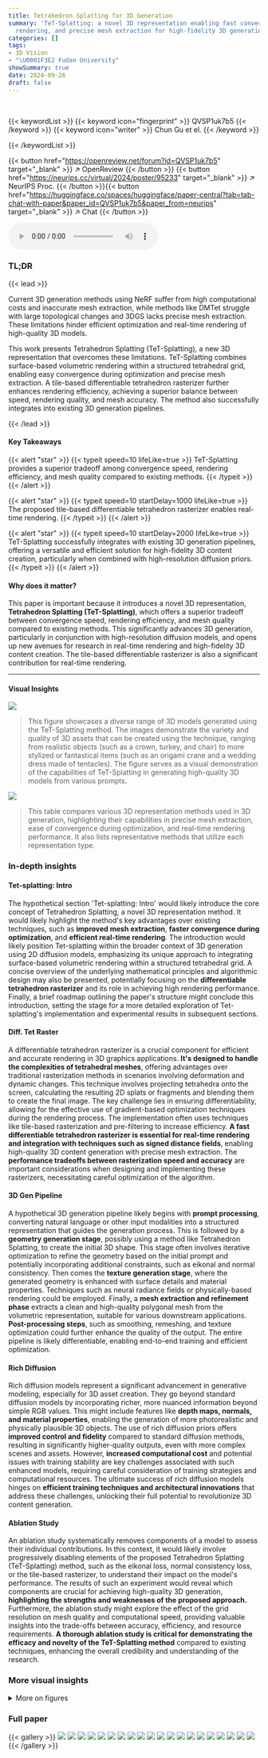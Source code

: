 ```yaml
---
title: Tetrahedron Splatting for 3D Generation
summary: 'TeT-Splatting: a novel 3D representation enabling fast convergence, real-time
  rendering, and precise mesh extraction for high-fidelity 3D generation.'
categories: []
tags:
- 3D Vision
- "\U0001F3E2 Fudan University"
showSummary: true
date: 2024-09-26
draft: false
---
```


<br>

{{< keywordList >}}
{{< keyword icon="fingerprint" >}} QVSP1uk7b5 {{< /keyword >}}
{{< keyword icon="writer" >}} Chun Gu et el. {{< /keyword >}}
 
{{< /keywordList >}}

{{< button href="https://openreview.net/forum?id=QVSP1uk7b5" target="_blank" >}}
↗ OpenReview
{{< /button >}}
{{< button href="https://neurips.cc/virtual/2024/poster/95233" target="_blank" >}}
↗ NeurIPS Proc.
{{< /button >}}{{< button href="https://huggingface.co/spaces/huggingface/paper-central?tab=tab-chat-with-paper&paper_id=QVSP1uk7b5&paper_from=neurips" target="_blank" >}}
↗ Chat
{{< /button >}}



<audio controls>
    <source src="https://ai-paper-reviewer.com/QVSP1uk7b5/podcast.wav" type="audio/wav">
    Your browser does not support the audio element.
</audio>


### TL;DR


{{< lead >}}

Current 3D generation methods using NeRF suffer from high computational costs and inaccurate mesh extraction, while methods like DMTet struggle with large topological changes and 3DGS lacks precise mesh extraction.  These limitations hinder efficient optimization and real-time rendering of high-quality 3D models. 

This work presents Tetrahedron Splatting (TeT-Splatting), a new 3D representation that overcomes these limitations.  TeT-Splatting combines surface-based volumetric rendering within a structured tetrahedral grid, enabling easy convergence during optimization and precise mesh extraction. A tile-based differentiable tetrahedron rasterizer further enhances rendering efficiency, achieving a superior balance between speed, rendering quality, and mesh accuracy.  The method also successfully integrates into existing 3D generation pipelines.

{{< /lead >}}


#### Key Takeaways

{{< alert "star" >}}
{{< typeit speed=10 lifeLike=true >}} TeT-Splatting provides a superior tradeoff among convergence speed, rendering efficiency, and mesh quality compared to existing methods. {{< /typeit >}}
{{< /alert >}}

{{< alert "star" >}}
{{< typeit speed=10 startDelay=1000 lifeLike=true >}} The proposed tile-based differentiable tetrahedron rasterizer enables real-time rendering. {{< /typeit >}}
{{< /alert >}}

{{< alert "star" >}}
{{< typeit speed=10 startDelay=2000 lifeLike=true >}} TeT-Splatting successfully integrates with existing 3D generation pipelines, offering a versatile and efficient solution for high-fidelity 3D content creation, particularly when combined with high-resolution diffusion priors.  {{< /typeit >}}
{{< /alert >}}

#### Why does it matter?
This paper is important because it introduces a novel 3D representation, **Tetrahedron Splatting (TeT-Splatting)**, which offers a superior tradeoff between convergence speed, rendering efficiency, and mesh quality compared to existing methods.  This significantly advances 3D generation, particularly in conjunction with high-resolution diffusion models, and opens up new avenues for research in real-time rendering and high-fidelity 3D content creation. The tile-based differentiable rasterizer is also a significant contribution for real-time rendering. 

------
#### Visual Insights



![](https://ai-paper-reviewer.com/QVSP1uk7b5/figures_0_1.jpg)

> This figure showcases a diverse range of 3D models generated using the TeT-Splatting method.  The images demonstrate the variety and quality of 3D assets that can be created using the technique, ranging from realistic objects (such as a crown, turkey, and chair) to more stylized or fantastical items (such as an origami crane and a wedding dress made of tentacles). The figure serves as a visual demonstration of the capabilities of TeT-Splatting in generating high-quality 3D models from various prompts.





![](https://ai-paper-reviewer.com/QVSP1uk7b5/tables_1_1.jpg)

> This table compares various 3D representation methods used in 3D generation, highlighting their capabilities in precise mesh extraction, ease of convergence during optimization, and real-time rendering performance.  It also lists representative methods that utilize each representation type.





### In-depth insights


#### Tet-splatting: Intro
The hypothetical section 'Tet-splatting: Intro' would likely introduce the core concept of Tetrahedron Splatting, a novel 3D representation method.  It would likely highlight the method's key advantages over existing techniques, such as **improved mesh extraction**, **faster convergence during optimization**, and **efficient real-time rendering**. The introduction would likely position Tet-splatting within the broader context of 3D generation using 2D diffusion models, emphasizing its unique approach to integrating surface-based volumetric rendering within a structured tetrahedral grid.  A concise overview of the underlying mathematical principles and algorithmic design may also be presented, potentially focusing on the **differentiable tetrahedron rasterizer** and its role in achieving high rendering performance. Finally, a brief roadmap outlining the paper's structure might conclude this introduction, setting the stage for a more detailed exploration of Tet-splatting's implementation and experimental results in subsequent sections.

#### Diff. Tet Raster
A differentiable tetrahedron rasterizer is a crucial component for efficient and accurate rendering in 3D graphics applications.  **It's designed to handle the complexities of tetrahedral meshes**, offering advantages over traditional rasterization methods in scenarios involving deformation and dynamic changes.  This technique involves projecting tetrahedra onto the screen, calculating the resulting 2D splats or fragments and blending them to create the final image. The key challenge lies in ensuring differentiability, allowing for the effective use of gradient-based optimization techniques during the rendering process.  The implementation often uses techniques like tile-based rasterization and pre-filtering to increase efficiency. **A fast differentiable tetrahedron rasterizer is essential for real-time rendering and integration with techniques such as signed distance fields**, enabling high-quality 3D content generation with precise mesh extraction.  The **performance tradeoffs between rasterization speed and accuracy** are important considerations when designing and implementing these rasterizers, necessitating careful optimization of the algorithm.

#### 3D Gen Pipeline
A hypothetical 3D generation pipeline likely begins with **prompt processing**, converting natural language or other input modalities into a structured representation that guides the generation process. This is followed by a **geometry generation stage**, possibly using a method like Tetrahedron Splatting, to create the initial 3D shape. This stage often involves iterative optimization to refine the geometry based on the initial prompt and potentially incorporating additional constraints, such as eikonal and normal consistency.  Then comes the **texture generation stage**, where the generated geometry is enhanced with surface details and material properties. Techniques such as neural radiance fields or physically-based rendering could be employed. Finally, a **mesh extraction and refinement phase** extracts a clean and high-quality polygonal mesh from the volumetric representation, suitable for various downstream applications. **Post-processing steps**, such as smoothing, remeshing, and texture optimization could further enhance the quality of the output. The entire pipeline is likely differentiable, enabling end-to-end training and efficient optimization.

#### Rich Diffusion
Rich diffusion models represent a significant advancement in generative modeling, especially for 3D asset creation.  They go beyond standard diffusion models by incorporating richer, more nuanced information beyond simple RGB values.  This might include features like **depth maps, normals, and material properties**, enabling the generation of more photorealistic and physically plausible 3D objects. The use of rich diffusion priors offers **improved control and fidelity** compared to standard diffusion methods, resulting in significantly higher-quality outputs, even with more complex scenes and assets.  However, **increased computational cost** and potential issues with training stability are key challenges associated with such enhanced models, requiring careful consideration of training strategies and computational resources.  The ultimate success of rich diffusion models hinges on **efficient training techniques and architectural innovations** that address these challenges, unlocking their full potential to revolutionize 3D content generation.

#### Ablation Study
An ablation study systematically removes components of a model to assess their individual contributions.  In this context, it would likely involve progressively disabling elements of the proposed Tetrahedron Splatting (TeT-Splatting) method, such as the eikonal loss, normal consistency loss, or the tile-based rasterizer, to understand their impact on the model's performance.  The results of such an experiment would reveal which components are crucial for achieving high-quality 3D generation, **highlighting the strengths and weaknesses of the proposed approach.**  Furthermore, the ablation study might explore the effect of the grid resolution on mesh quality and computational speed, providing valuable insights into the trade-offs between accuracy, efficiency, and resource requirements.  **A thorough ablation study is critical for demonstrating the efficacy and novelty of the TeT-Splatting method** compared to existing techniques, enhancing the overall credibility and understanding of the research.


### More visual insights

<details>
<summary>More on figures
</summary>


![](https://ai-paper-reviewer.com/QVSP1uk7b5/figures_3_1.jpg)

> This figure illustrates the TeT-Splatting process. The left panel shows a step-by-step breakdown of the splatting process, starting with a pre-filtering step to remove transparent tetrahedra, and culminating in the generation of normal, depth, and opacity maps from 2D projections of the tetrahedra. The right panel shows how TeT-Splatting is integrated into a two-stage 3D generation pipeline, first optimizing geometry and then refining the texture using a polygonal mesh.


![](https://ai-paper-reviewer.com/QVSP1uk7b5/figures_4_1.jpg)

> This figure compares the normal map evolution during optimization using DMTet and TeT-splatting methods for 3D generation.  It shows that TeT-splatting provides more stable and smooth optimization, while DMTet results in fragmented and unstable results, especially in the early stages.  The final row illustrates the alignment of TeT-splatting results with the Marching Tetrahedra (MT) method as optimization progresses.


![](https://ai-paper-reviewer.com/QVSP1uk7b5/figures_6_1.jpg)

> This figure compares the results of four different methods (Magic3D, Fantasia3D, DreamGaussian, and the authors' method) for 3D generation using vanilla RGB-based diffusion priors.  The comparison is shown for two tasks: text-to-3D and image-to-3D.  For each method, the figure displays the generated 3D models for several example prompts, along with the training time and rendering speed (frames per second) for the first stage of the generation process. This allows for a visual and quantitative comparison of the different methods.


![](https://ai-paper-reviewer.com/QVSP1uk7b5/figures_7_1.jpg)

> This figure compares the normal maps of 3D models generated by three different methods (Magic3D, DreamGaussian, and the proposed TeT-Splatting) before and after mesh extraction.  It visually demonstrates the quality of the mesh extraction process for each method, highlighting the improved quality and smoothness achieved by TeT-Splatting compared to the other two methods. Note that the normal maps for DreamGaussian are derived from its depth maps, indicating a different approach to normal estimation.


![](https://ai-paper-reviewer.com/QVSP1uk7b5/figures_7_2.jpg)

> This figure compares the results of four different methods (Prolific Dreamer, MVDream, RichDreamer, and the proposed TeT-Splatting) for 3D generation using rich diffusion priors.  It shows the generated 3D models for three different text prompts: a porcelain dragon, a cup of pens and pencils, and a turtle wearing a top hat. The visual quality and the training time required for each method are compared.


![](https://ai-paper-reviewer.com/QVSP1uk7b5/figures_8_1.jpg)

> This figure compares the normal maps generated by DMTet and TeT-Splatting during the initial stages of training.  It visually demonstrates that TeT-Splatting achieves smoother and more stable optimization compared to DMTet, which exhibits fragmentation and gets stuck in undesirable shapes in the early iterations. The comparison is shown for five different object categories: Bear, Eagle, Piano, Tarantula, and Typewriter.


![](https://ai-paper-reviewer.com/QVSP1uk7b5/figures_8_2.jpg)

> This figure shows the results of the texture refinement stage in the TeT-Splatting 3D generation pipeline.  The second stage takes the geometry optimized in the first stage and generates detailed texture maps.  The image displays three different maps for a generated 3D asset: the normal map (showing surface orientation), the albedo map (showing base color), and the PBR (Physically Based Rendering) map (incorporating surface properties like roughness and metallicness). This visualization demonstrates the quality and realism achieved in the textured 3D model.


![](https://ai-paper-reviewer.com/QVSP1uk7b5/figures_8_3.jpg)

> This figure shows the results of applying the TeT-Splatting method to generate 3D assets.  Specifically, it visualizes the normal map, albedo map, and physically based rendering (PBR) map for a set of generated 3D objects. The normal map illustrates surface normals, indicating the direction of surface orientation at each point. The albedo map represents the base color of the objects, while the PBR map incorporates additional material properties, resulting in more realistic rendering. This figure demonstrates the TeT-Splatting method's ability to generate high-quality 3D assets, providing details on surface properties and visual appearance.


![](https://ai-paper-reviewer.com/QVSP1uk7b5/figures_9_1.jpg)

> This figure presents an ablation study to evaluate the impact of three key components on the performance of TeT-Splatting: eikonal loss, normal consistency loss, and tetrahedral grid resolution.  Each row demonstrates the effect of altering one component while keeping others constant. It shows that both eikonal and normal consistency losses significantly improve the quality of the generated 3D models, and increasing the grid resolution leads to more detailed results. The images provide visual comparisons, showcasing differences in the quality of the mesh and surface details for each configuration.


![](https://ai-paper-reviewer.com/QVSP1uk7b5/figures_16_1.jpg)

> This figure showcases a diverse range of 3D models generated using the TeT-Splatting method.  The images demonstrate the technique's ability to create detailed and realistic 3D assets from various categories, including animals, objects, and scenes. This variety highlights the versatility of the TeT-Splatting approach in generating high-quality 3D content.


![](https://ai-paper-reviewer.com/QVSP1uk7b5/figures_16_2.jpg)

> This figure compares the normal maps generated during the optimization process of 3D generation using DMTet and TeT-Splatting. It demonstrates that TeT-Splatting provides more stable and smoother optimization compared to DMTet, which tends to get stuck in undesirable shapes. The figure also shows how the normal maps obtained from TeT-Splatting using Marching Tetrahedra (MT) align with the rendering results as the optimization progresses.


![](https://ai-paper-reviewer.com/QVSP1uk7b5/figures_16_3.jpg)

> This figure compares the normal map evolution during the optimization process for both DMTet and TeT-splatting methods in 3D generation.  It demonstrates TeT-splatting's superior stability and smoothness compared to DMTet, which exhibits fragmentation and gets stuck in suboptimal shapes. The figure also illustrates how TeT-splatting's normal map aligns with the results obtained through marching tetrahedra (MT) as optimization progresses.


![](https://ai-paper-reviewer.com/QVSP1uk7b5/figures_16_4.jpg)

> This figure compares the normal maps generated during the optimization process of 3D generation using DMTet and TeT-Splatting.  It shows that TeT-Splatting leads to smoother and more stable optimization compared to DMTet, which exhibits fragmentation and gets stuck in unfavorable shapes. The third row shows how TeT-Splatting's behavior eventually aligns with the results obtained from Marching Tetrahedra (MT) mesh extraction, indicating the consistency and accuracy of its approach.


![](https://ai-paper-reviewer.com/QVSP1uk7b5/figures_16_5.jpg)

> This figure compares the normal maps generated during the optimization process of 3D generation using DMTet and TeT-Splatting.  It shows that TeT-Splatting leads to a smoother and more stable optimization process, unlike DMTet which produces fragmented and undesirable results initially. The third row demonstrates the alignment of TeT-Splatting's results with Marching Tetrahedra (MT) as the optimization progresses.


![](https://ai-paper-reviewer.com/QVSP1uk7b5/figures_16_6.jpg)

> This figure showcases a variety of 3D models generated using the TeT-Splatting method presented in the paper.  The models depict a wide range of objects, from everyday items (such as food and furniture) to more fantastical creations (like a wedding dress made of tentacles and an erupting volcano). The diversity of the models highlights the versatility and capabilities of the TeT-Splatting technique.


![](https://ai-paper-reviewer.com/QVSP1uk7b5/figures_16_7.jpg)

> The figure shows a schematic of the TeT-Splatting process, highlighting the pre-filtering step, the projection of tetrahedra into 2D splats, and the alpha-blending process.  It also illustrates the two-stage 3D generation pipeline using TeT-Splatting for initial geometry optimization and then switching to polygonal mesh for texture refinement.


![](https://ai-paper-reviewer.com/QVSP1uk7b5/figures_17_1.jpg)

> This figure showcases a diverse range of 3D models generated using the TeT-Splatting method presented in the paper.  The models encompass various objects, demonstrating the versatility of the approach in generating different types of 3D assets. The variety of objects aims to highlight the method's ability to handle complex geometries and details.


![](https://ai-paper-reviewer.com/QVSP1uk7b5/figures_18_1.jpg)

> This figure provides a schematic overview of the TeT-Splatting process, showing the pre-filtering step to remove transparent tetrahedra and the projection of remaining tetrahedra into 2D splats for blending.  It also illustrates how TeT-Splatting is integrated into a two-stage 3D generation pipeline: first using TeT-Splatting for geometry optimization, then transitioning to polygonal mesh for texture refinement.


![](https://ai-paper-reviewer.com/QVSP1uk7b5/figures_19_1.jpg)

> This figure shows a schematic overview of the TeT-Splatting method (left) and its integration into a 3D generation pipeline (right). The left panel illustrates how the method works: it starts with pre-filtering tetrahedra, projects them into 2D splats, and blends these splats based on opacity values derived from the signed distance field (SDF). The right panel shows how TeT-Splatting is integrated into a two-stage 3D generation pipeline.  First, geometry optimization is performed using TeT-Splatting.  Then, this representation is transitioned to a polygonal mesh to perform texture refinement, leading to final 3D generation.


</details>






### Full paper

{{< gallery >}}
<img src="https://ai-paper-reviewer.com/QVSP1uk7b5/1.png" class="grid-w50 md:grid-w33 xl:grid-w25" />
<img src="https://ai-paper-reviewer.com/QVSP1uk7b5/2.png" class="grid-w50 md:grid-w33 xl:grid-w25" />
<img src="https://ai-paper-reviewer.com/QVSP1uk7b5/3.png" class="grid-w50 md:grid-w33 xl:grid-w25" />
<img src="https://ai-paper-reviewer.com/QVSP1uk7b5/4.png" class="grid-w50 md:grid-w33 xl:grid-w25" />
<img src="https://ai-paper-reviewer.com/QVSP1uk7b5/5.png" class="grid-w50 md:grid-w33 xl:grid-w25" />
<img src="https://ai-paper-reviewer.com/QVSP1uk7b5/6.png" class="grid-w50 md:grid-w33 xl:grid-w25" />
<img src="https://ai-paper-reviewer.com/QVSP1uk7b5/7.png" class="grid-w50 md:grid-w33 xl:grid-w25" />
<img src="https://ai-paper-reviewer.com/QVSP1uk7b5/8.png" class="grid-w50 md:grid-w33 xl:grid-w25" />
<img src="https://ai-paper-reviewer.com/QVSP1uk7b5/9.png" class="grid-w50 md:grid-w33 xl:grid-w25" />
<img src="https://ai-paper-reviewer.com/QVSP1uk7b5/10.png" class="grid-w50 md:grid-w33 xl:grid-w25" />
<img src="https://ai-paper-reviewer.com/QVSP1uk7b5/11.png" class="grid-w50 md:grid-w33 xl:grid-w25" />
<img src="https://ai-paper-reviewer.com/QVSP1uk7b5/12.png" class="grid-w50 md:grid-w33 xl:grid-w25" />
<img src="https://ai-paper-reviewer.com/QVSP1uk7b5/13.png" class="grid-w50 md:grid-w33 xl:grid-w25" />
<img src="https://ai-paper-reviewer.com/QVSP1uk7b5/14.png" class="grid-w50 md:grid-w33 xl:grid-w25" />
<img src="https://ai-paper-reviewer.com/QVSP1uk7b5/15.png" class="grid-w50 md:grid-w33 xl:grid-w25" />
<img src="https://ai-paper-reviewer.com/QVSP1uk7b5/16.png" class="grid-w50 md:grid-w33 xl:grid-w25" />
<img src="https://ai-paper-reviewer.com/QVSP1uk7b5/17.png" class="grid-w50 md:grid-w33 xl:grid-w25" />
<img src="https://ai-paper-reviewer.com/QVSP1uk7b5/18.png" class="grid-w50 md:grid-w33 xl:grid-w25" />
<img src="https://ai-paper-reviewer.com/QVSP1uk7b5/19.png" class="grid-w50 md:grid-w33 xl:grid-w25" />
<img src="https://ai-paper-reviewer.com/QVSP1uk7b5/20.png" class="grid-w50 md:grid-w33 xl:grid-w25" />
{{< /gallery >}}